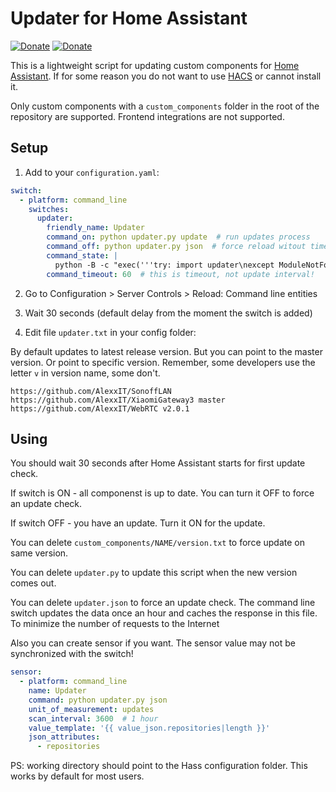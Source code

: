 # Updater for Home Assistant

[![Donate](https://img.shields.io/badge/donate-Coffee-yellow.svg)](https://www.buymeacoffee.com/AlexxIT)
[![Donate](https://img.shields.io/badge/donate-Yandex-red.svg)](https://money.yandex.ru/to/41001428278477)

This is a lightweight script for updating custom components for [Home Assistant](https://www.home-assistant.io/). If for some reason you do not want to use [HACS](https://hacs.xyz/) or cannot install it.

Only custom components with a `custom_components` folder in the root of the repository are supported. Frontend integrations are not supported.

## Setup

1. Add to your `configuration.yaml`:

```yaml
switch:
  - platform: command_line
    switches:
      updater:
        friendly_name: Updater
        command_on: python updater.py update  # run updates process
        command_off: python updater.py json  # force reload witout timeout
        command_state: |
          python -B -c "exec('''try: import updater\nexcept ModuleNotFoundError: from urllib.request import urlretrieve; urlretrieve('https://raw.github.com/AlexxIT/Updater/master/updater.py', 'updater.py'); import updater''')"
        command_timeout: 60  # this is timeout, not update interval!
```

2. Go to Configuration > Server Controls > Reload: Command line entities

3. Wait 30 seconds (default delay from the moment the switch is added)

4. Edit file `updater.txt` in your config folder:

By default updates to latest release version. But you can point to the master version. Or point to specific version. Remember, some developers use the letter `v` in version name, some don't.

```
https://github.com/AlexxIT/SonoffLAN
https://github.com/AlexxIT/XiaomiGateway3 master
https://github.com/AlexxIT/WebRTC v2.0.1
```

## Using

You should wait 30 seconds after Home Assistant starts for first update check.

If switch is ON - all componenst is up to date. You can turn it OFF to force an update check.

If switch OFF - you have an update. Turn it ON for the update.

You can delete `custom_components/NAME/version.txt` to force update on same version.

You can delete `updater.py` to update this script when the new version comes out.

You can delete `updater.json` to force an update check. The command line switch updates the data once an hour and caches the response in this file. To minimize the number of requests to the Internet

Also you can create sensor if you want. The sensor value may not be synchronized with the switch!

```yaml
sensor:
  - platform: command_line
    name: Updater
    command: python updater.py json
    unit_of_measurement: updates
    scan_interval: 3600  # 1 hour
    value_template: '{{ value_json.repositories|length }}'
    json_attributes:
      - repositories
```

PS: working directory should point to the Hass configuration folder. This works by default for most users.
